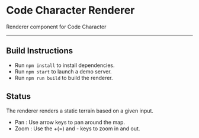 # Code Character Renderer

Renderer component for Code Character

-------------------------------------------

## Build Instructions
- Run `npm install` to install dependencies.
- Run `npm start` to launch a demo server.
- Run `npm run build` to build the renderer.

## Status
The renderer renders a static terrain based on a given input.
- Pan  : Use arrow keys to pan around the map.
- Zoom : Use the +(=) and - keys to zoom in and out.
